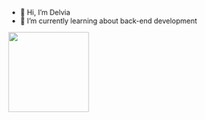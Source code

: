 - 👋 Hi, I’m Delvia
- 🌱 I’m currently learning about back-end development

<p align="left">
<a href="https://github.com/rhpivil">
  <img height="160em" src="https://github-readme-stats-eight-theta.vercel.app/api?username=rhpivil&show_icons=true&theme=dark&include_all_commits=true&count_private=true"/>
  <!---
  <img height="180em" src="https://github-readme-stats.vercel.app/api/top-langs/?username=rhpivil&layout=compact"/>
  --->
</a>
</p>


<!---
rhpivil/rhpivil is a ✨ special ✨ repository because its `README.md` (this file) appears on your GitHub profile.
You can click the Preview link to take a look at your changes.
--->
